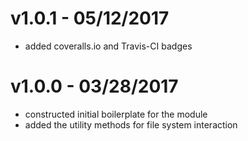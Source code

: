 # v1.0.1 - 05/12/2017

* added coveralls.io and Travis-CI badges

# v1.0.0 - 03/28/2017

* constructed initial boilerplate for the module
* added the utility methods for file system interaction